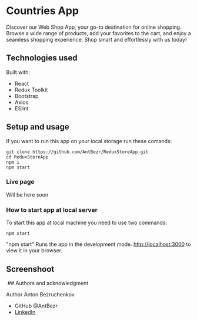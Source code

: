 # Countries App

Discover our Web Shop App, your go-to destination for online shopping. Browse a wide range of products, add your favorites to the cart, and enjoy a seamless shopping experience. Shop smart and effortlessly with us today!

## Technologies used

Built with:

- React
- Redux Toolkit
- Bootstrap
- Axios
- ESlint


## Setup and usage
If you want to run this app on your local storage run these comands: 
````
git clone https://github.com/AntBezr/ReduxStoreApp.git
cd ReduxStoreApp
npm i
npm start
````

### Live page

Will be here soon

### How to start app at local server

To start this app at local machine you need to use two commands:

`npm start`

"npm start" Runs the app in the development mode.
[http://localhost:3000](http://localhost:3000) to view it in your browser.


## Screenshoot

<img >
## Authors and acknowledgment

Author
Anton Bezruchenkov

- GitHub @AntBezr
- [LinkedIn](https://www.linkedin.com/in/anton-bezruchenkov-a8609617a/)
